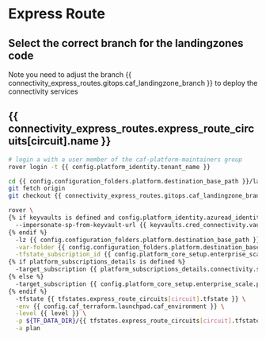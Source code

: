 
# Express Route

## Select the correct branch for the landingzones code

Note you need to adjust the branch {{ connectivity_express_routes.gitops.caf_landingzone_branch }} to deploy the connectivity services

## {{ connectivity_express_routes.express_route_circuits[circuit].name }}

```bash
# login a with a user member of the caf-platform-maintainers group
rover login -t {{ config.platform_identity.tenant_name }}

cd {{ config.configuration_folders.platform.destination_base_path }}/landingzones
git fetch origin
git checkout {{ connectivity_express_routes.gitops.caf_landingzone_branch }}

rover \
{% if keyvaults is defined and config.platform_identity.azuread_identity_mode != "logged_in_user" %}
  --impersonate-sp-from-keyvault-url {{ keyvaults.cred_connectivity.vault_uri }} \
{% endif %}
  -lz {{ config.configuration_folders.platform.destination_base_path }}/landingzones/caf_solution \
  -var-folder {{ config.configuration_folders.platform.destination_base_path }}/{{ config.configuration_folders.platform.destination_relative_path }}/{{ level }}/{{ base_folder }}/express_route_circuit/{{ circuit }} \
  -tfstate_subscription_id {{ config.platform_core_setup.enterprise_scale.primary_subscription_details.subscription_id }} \
{% if platform_subscriptions_details is defined %}
  -target_subscription {{ platform_subscriptions_details.connectivity.subscription_id }} \
{% else %}
  -target_subscription {{ config.platform_core_setup.enterprise_scale.primary_subscription_details.subscription_id }} \
{% endif %}
  -tfstate {{ tfstates.express_route_circuits[circuit].tfstate }} \
  -env {{ config.caf_terraform.launchpad.caf_environment }} \
  -level {{ level }} \
  -p ${TF_DATA_DIR}/{{ tfstates.express_route_circuits[circuit].tfstate }}.tfplan \
  -a plan

```

